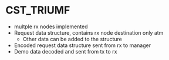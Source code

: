 # CST_TRIUMF

- multple rx nodes implemented
- Request data structure, contains rx node destination only atm
    - Other data can be added to the structure
- Encoded request data structure sent from rx to manager
- Demo data decoded and sent from tx to rx 